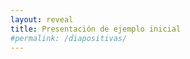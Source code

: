 ```yaml
---
layout: reveal
title: Presentación de ejemplo inicial
#permalink: /diapositivas/
---
```


<section data-markdown="{{ site.baseurl }}{{ page.dir }}data.{{ page.name}}"
	data-separator="^\n---\n"
	data-separator-vertical="^\n--\n"
	data-separator-notes="^Note:"
	data-charset="utf-8">
</section>